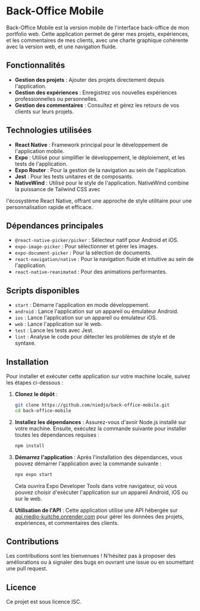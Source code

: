 
# Back-Office Mobile

Back-Office Mobile est la version mobile de l'interface back-office de mon portfolio web. Cette application permet de gérer mes projets, expériences, et les commentaires de mes clients, avec une charte graphique cohérente avec la version web, et une navigation fluide.

## Fonctionnalités

- **Gestion des projets** : Ajouter des projets directement depuis l'application.
- **Gestion des expériences** : Enregistrez vos nouvelles expériences professionnelles ou personnelles.
- **Gestion des commentaires** : Consultez et gérez les retours de vos clients sur leurs projets.

## Technologies utilisées

- **React Native** : Framework principal pour le développement de l'application mobile.
- **Expo** : Utilisé pour simplifier le développement, le déploiement, et les tests de l'application.
- **Expo Router** : Pour la gestion de la navigation au sein de l'application.
- **Jest** : Pour les tests unitaires et de composants.
- **NativeWind** : Utilisé pour le style de l'application. NativeWind combine la puissance de Tailwind CSS avec 

l'écosystème React Native, offrant une approche de style utilitaire pour une personnalisation rapide et efficace.

## Dépendances principales

- `@react-native-picker/picker` : Sélecteur natif pour Android et iOS.
- `expo-image-picker` : Pour sélectionner et gérer les images.
- `expo-document-picker` : Pour la sélection de documents.
- `react-navigation/native` : Pour la navigation fluide et intuitive au sein de l'application.
- `react-native-reanimated` : Pour des animations performantes.

## Scripts disponibles

- `start` : Démarre l'application en mode développement.
- `android` : Lance l'application sur un appareil ou émulateur Android.
- `ios` : Lance l'application sur un appareil ou émulateur iOS.
- `web` : Lance l'application sur le web.
- `test` : Lance les tests avec Jest.
- `lint` : Analyse le code pour détecter les problèmes de style et de syntaxe.

## Installation

Pour installer et exécuter cette application sur votre machine locale, suivez les étapes ci-dessous :

1. **Clonez le dépôt** :
   ```bash
   git clone https://github.com/niedjo/back-office-mobile.git
   cd back-office-mobile
   ```

2. **Installez les dépendances** :
   Assurez-vous d'avoir Node.js installé sur votre machine. Ensuite, exécutez la commande suivante pour installer toutes les dépendances requises :
   ```bash
   npm install
   ```

3. **Démarrez l'application** :
   Après l'installation des dépendances, vous pouvez démarrer l'application avec la commande suivante :
   ```bash
   npx expo start
   ```
   Cela ouvrira Expo Developer Tools dans votre navigateur, où vous pouvez choisir d'exécuter l'application sur un appareil Android, iOS ou sur le web.

4. **Utilisation de l'API** :
   Cette application utilise une API hébergée sur [api.niedjo-kuitche.onrender.com](https://api.niedjo-kuitche.onrender.com) pour gérer les données des projets, expériences, et commentaires des clients. 

## Contributions

Les contributions sont les bienvenues ! N'hésitez pas à proposer des améliorations ou à signaler des bugs en ouvrant une issue ou en soumettant une pull request.

## Licence

Ce projet est sous licence ISC.